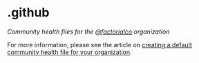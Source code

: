 # .github

*Community health files for the [@factorialco](https://github.com/factorialco) organization*

For more information, please see the article on [creating a default community health file for your organization](https://help.github.com/en/articles/creating-a-default-community-health-file-for-your-organization).
